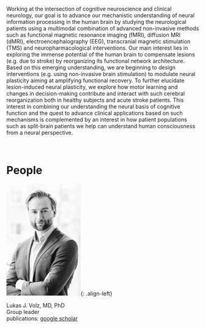 Working at the intersection of cognitive neuroscience and clinical neurology, our goal is to advance our mechanistic understanding of neural information processing in the human brain by studying the neurological patients using a multimodal combination of advanced non-invasive methods such as functional magnetic resonance imaging (fMRI), diffusion MRI (dMRI), electroencephalography (EEG), transcranial magnetic stimulation (TMS) and neuropharmacological interventions. Our main interest lies in exploring the immense potential of the human brain to compensate lesions (e.g. due to stroke) by reorganizing its functional network architecture. Based on this emerging understanding, we are beginning to design interventions (e.g. using non-invasive brain stimulation) to modulate neural plasticity aiming at amplifying functional recovery. To further elucidate lesion-induced neural plasticity, we explore how motor learning and changes in decision-making contribute and interact with such cerebral reorganization both in healthy subjects and acute stroke patients. This interest in combining our understanding the neural basis of cognitive function and the quest to advance clinical applications based on such mechanisms is complemented by an interest in how patient populations such as split-brain patients we help can understand human consciousness from a neural perspective.<br/>
<br/>
<br/>

# People
![portrait](img/LJV_portrait.jpg "Lukas J. Volz"){: .align-left}

Lukas J. Volz, MD, PhD<br/>
Group leader<br/>
publications: [google scholar](https://scholar.google.com/citations?user=jD4Faz4AAAAJ&hl=en&oi=ao)
